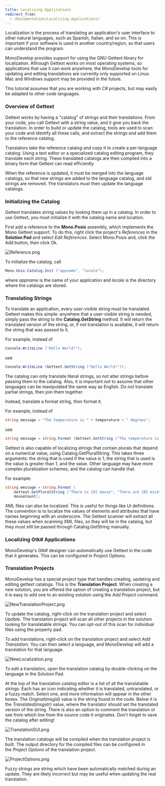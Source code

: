 ```yaml
---
title: Localizing Applications
redirect_from:
  - /Documentation/Localizing_Applications/
---
```


Localization is the process of translating an application's user interface to other natural languages, such as Spanish, Italian, and so on. This is important if your software is used in another country/region, so that users can understand the program.

MonoDevelop provides support for using the GNU Gettext library for localization. Although Gettext works on most operating systems, so applications that use it can work anywhere, the MonoDevelop tools for updating and editing translations are currently only supported on Linux. Mac and Windows support may be provided in the future.

This tutorial assumes that you are working with C# projects, but may easily be adapted to other code languages.

### Overview of Gettext

Gettext works by having a "catalog" of strings and their translations. From your code, you call Gettext with a string value, and it give you back the translation. In order to build or update the catalog, tools are used to scan your code and identify all these calls, and extract the strings and add them to the reference catalog.

Translators take the reference catalog and copy it to create a per-language catalog. Using a text editor or a specialized catalog editing program, they translate each string. These translated catalogs are then compiled into a binary form that Gettext can read efficiently.

When the reference is updated, it must be merged into the language catalogs, so that new strings are added to the language catalog, and old strings are removed. Yhe translators must then update the language catalogs.

### Initializing the Catalog

Gettext translates string values by looking them up in a catalog. In order to use Gettext, you must initialize it with the catalog name and location.

First add a reference to the **Mono.Posix** assembly, which implements the Mono Gettext support. To do this, right click the project's *References* in the **Solution Pad** and select *Edit References*. Select Mono.Posix and, click the Add button, then click Ok.

![Reference.png](/images/297-Reference.png)

To initialize the catalog, call

``` csharp
Mono.Unix.Catalog.Init ("appname", "locale");
```

where *appname* is the name of your application and *locale* is the directory where the catalogs are stored.

### Translating Strings

To translate an application, every user-visible string must be translated. Gettext makes this simple: anywhere that a user-visible string is needed, simply pass the string to the **Catalog.GetString** method. It will return the translated version of the string, or, if not translation is available, it will return the string that was passed to it.

For example, instead of

``` csharp
Console.WriteLine ("Hello World!");
```

use

``` csharp
Console.WriteLine (Gettext.GetString ("Hello World!"));
```

The catalog can only translate literal strings, so not alter strings before passing them to the catalog. Also, it is important not to assume that other languages can be manipulated the same way as English. Do not translate partial strings, then join them together.

Instead, translate a format string, then format it.

For example, instead of

``` csharp
string message = "The temperature is " + temperature + " degrees";
```

use

``` csharp
string message = string.Format (Gettext.GetString ("The temperature is {0} degrees"), temperature);
```

Gettext is also capable of localizing strings that contain plurals that depend on a numerical value, using Catalog.GetPluralString. This takes three arguments: the string that is used if the value is 1, the string that is used is the value is greater than 1, and the value. Other language may have more complex pluralization schemes, and the catalog can handle that.

For example:

``` csharp
string message = string.Format (
    Gettext.GetPluralString ("There is {0} mouse", "There are {0} mice", mouseCount),
    mouseCount);
```

XML files can also be localized. This is useful for things like UI definitions. The convention is to localize the values of elements and attributes that have names beginning with an underscore. The Gettext scanner will extract all these values when scanning XML files, so they will be in the catalog, but they must still be passed through Catalog.GetString manually.

### Localizing Gtk# Applications

MonoDevelop's Gtk# designer can automatically use Gettext in the code that it generates. This can be configured in Project Options.

### Translation Projects

MonoDevelop has a special project type that handles creating, updating and editing gettext catalogs. This is the **Translation Project**. When creating a new solution, you are offered the option of creating a translation project, but it is easy to add one to an existing solution using the *Add Project* command.

![NewTranslationProject.png](/images/296-NewTranslationProject.png)

To update the catalog, right-click on the translation project and select *Update.* The translation project will scan all other projects in the solution looking for translatable strings. You can opt-out of this scan for individual files using the property pad.

To add translations, right-click on the translation project and select *Add Translation.* You can then select a language, and MonoDevelop will add a translation for that language.

![NewLocalization.png](/images/294-NewLocalization.png)

To edit a translation, open the translation catalog by double-clicking on the language in the Solution Pad.

At the top of the translation catalog editor is a list of all the translatable strings. Each has an icon indicating whether it is translated, untranslated, or a fuzzy match. Select one, and more information will appear in the other boxes. The *Original(msgid)* value is the string found in the code. Below it is the *Translated(msgstr)* value, where the translator should set the translated version of the string. There is also an option to comment the translation or see from which line from the source code it originates. Don't forget to save the catalog after editing!

![TranslationGUI.png](/images/298-TranslationGUI.png)

The translation catalogs will be compiled when the translation project is built. The output directory for the compiled files can be configured in the *Project Options* of the translation project.

![ProjectOptions.png](/images/299-ProjectOptions.png)

Fuzzy strings are string which have been automatically matched during an update. They are likely incorrect but may be useful when updating the real translation.

